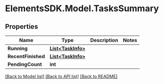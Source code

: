 # ElementsSDK.Model.TasksSummary

## Properties

Name | Type | Description | Notes
------------ | ------------- | ------------- | -------------
**Running** | [**List&lt;TaskInfo&gt;**](TaskInfo.md) |  | 
**RecentFinished** | [**List&lt;TaskInfo&gt;**](TaskInfo.md) |  | 
**PendingCount** | **int** |  | 

[[Back to Model list]](../#documentation-for-models) [[Back to API list]](../#documentation-for-api-endpoints) [[Back to README]](../)

